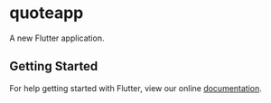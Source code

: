 # quoteapp

A new Flutter application.

## Getting Started

For help getting started with Flutter, view our online
[documentation](https://flutter.io/).
